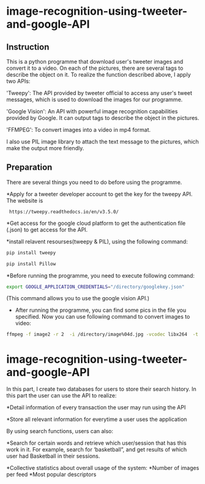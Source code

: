 image-recognition-using-tweeter-and-google-API
==============================================
Instruction
-----------

  This is a python programme that download user's tweeter images and convert it to a video. On each of the pictures, there are several tags to describe the object on it. To realize the function described above, I apply two APIs:
  
  'Tweepy': The API provided by tweeter official to access any user's tweet messages, which is used to download the images for our programme.

   'Google Vision': An API with powerful image recognition capabilities provided by Google. It can output tags to describe the object in the pictures.

   'FFMPEG': To convert images into a video in mp4 format.

  I also use PIL image library to attach the text message to the pictures, which make the output more friendly.

Preparation
-----------

  There are several things you need to do before using the programme.

   *Apply for a tweeter developer account to get the key for the tweepy API. The website is 

     https://tweepy.readthedocs.io/en/v3.5.0/

   *Get access for the google cloud platform to get the authentication file (.json) to get access for the API.

   *install relavent resourses(tweepy & PIL), using the following command:
   ```Bash
   pip install tweepy
   ```
   ```Bash
   pip install Pillow
   ```
  
   *Before running the programme, you need to execute following command:
   ```Bash
   export GOOGLE_APPLICATION_CREDENTIALS="/directory/googlekey.json"
   ```
   (This command allows you to use the google vision API.)
  
  * After running the programme, you can find some pics in the file you specified. Now you can use following command to convert images to video:
  ```Bash
  ffmpeg -f image2 -r 2  -i /directory/image%04d.jpg -vcodec libx264  -t 40 test.mp4
  ```
     
  # image-recognition-using-tweeter-and-google-API
  
  In this part, I create two databases for users to store their search history. In this part the user can use the API to realize:
  
  *Detail information of every transaction the user may run using the API
  
  *Store all relevant information for everytime a user uses the application
  
  By using search functions, users can also:
  
  *Search for certain words and retrieve which user/session that has this work in it.  For example, search for ‘basketball”, and get results of which user had Basketball in their sessions.
  
  *Collective statistics about overall usage of the system:
    *Number of images per feed
    *Most popular descriptors

  
